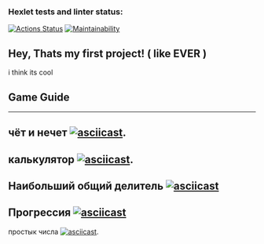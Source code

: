 ### Hexlet tests and linter status:
[![Actions Status](https://github.com/nika7407/java-project-61/actions/workflows/hexlet-check.yml/badge.svg)](https://github.com/nika7407/java-project-61/actions)
[![Maintainability](https://api.codeclimate.com/v1/badges/9995f04b68df0c6e67f1/maintainability)](https://codeclimate.com/github/nika7407/java-project-61/maintainability)

## Hey, Thats my first project! ( like EVER )
i think its cool

## Game Guide
--------------------------
чёт и нечет
[![asciicast](https://asciinema.org/a/taW2uujF8zWtj7zod3RQQdqQs)](https://asciinema.org/a/taW2uujF8zWtj7zod3RQQdqQs).
--------------------------
калькулятор
[![asciicast](https://asciinema.org/a/5CgaMTBMFYkbpFhGUIEBvs7gN)](https://asciinema.org/a/5CgaMTBMFYkbpFhGUIEBvs7gN).
--------------------------
Наибольший общий делитель
 [![asciicast](https://asciinema.org/a/E5jTkx54FLq6q5VW34oYFZxLu.svg)](https://asciinema.org/a/E5jTkx54FLq6q5VW34oYFZxLu)
--------------------------
Прогрессия
[![asciicast](https://asciinema.org/a/t2QE98YWqV6iRBxbtxgXpTcMo.svg)](https://asciinema.org/a/t2QE98YWqV6iRBxbtxgXpTcMo)
--------------------------
простык числа
[![asciicast](https://asciinema.org/a/PrTe1aGSw5lnWn0uwrWCwP4aj.svg)](https://asciinema.org/a/PrTe1aGSw5lnWn0uwrWCwP4aj).
  
